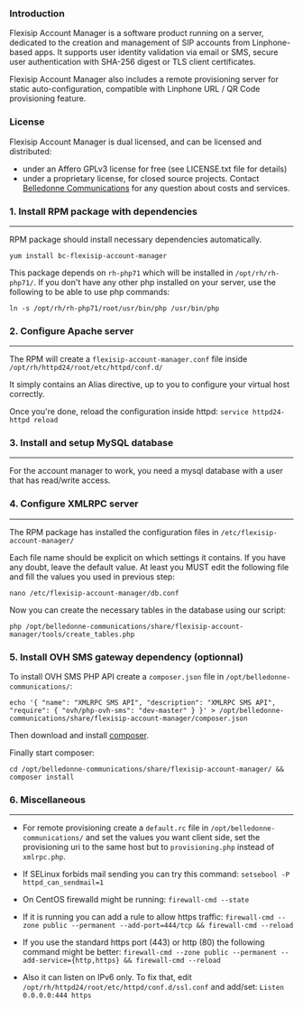 ### Introduction

Flexisip Account Manager is a software product running on a server, dedicated to the creation and management of SIP accounts from Linphone-based apps.
It supports user identity validation via email or SMS, secure user authentication with SHA-256 digest or TLS client certificates.

Flexisip Account Manager also includes a remote provisioning server for static auto-configuration, compatible with Linphone URL / QR Code provisioning feature.

### License

Flexisip Account Manager is dual licensed, and can be licensed and distributed:
* under an Affero GPLv3 license for free (see LICENSE.txt file for details)
* under a proprietary license, for closed source projects. Contact [Belledonne Communications](https://www.linphone.org/contact) for any question about costs and services.

### 1. Install RPM package with dependencies
--------------------------------------------

RPM package should install necessary dependencies automatically.

`yum install bc-flexisip-account-manager`

This package depends on `rh-php71` which will be installed in `/opt/rh/rh-php71/`.
If you don't have any other php installed on your server, use the following to be able to use php commands:

`ln -s /opt/rh/rh-php71/root/usr/bin/php /usr/bin/php`

### 2. Configure Apache server
------------------------------

The RPM will create a `flexisip-account-manager.conf` file inside `/opt/rh/httpd24/root/etc/httpd/conf.d/`

It simply contains an Alias directive, up to you to configure your virtual host correctly.

Once you're done, reload the configuration inside httpd: `service httpd24-httpd reload`

### 3. Install and setup MySQL database
---------------------------------------

For the account manager to work, you need a mysql database with a user that has read/write access.

### 4. Configure XMLRPC server
------------------------------

The RPM package has installed the configuration files in `/etc/flexisip-account-manager/`

Each file name should be explicit on which settings it contains. If you have any doubt, leave the default value.
At least you MUST edit the following file and fill the values you used in previous step:

`nano /etc/flexisip-account-manager/db.conf`

Now you can create the necessary tables in the database using our script:

`php /opt/belledonne-communications/share/flexisip-account-manager/tools/create_tables.php`

### 5. Install OVH SMS gateway dependency (optionnal)

To install OVH SMS PHP API create a `composer.json` file in `/opt/belledonne-communications/`:

`echo '{ "name": "XMLRPC SMS API", "description": "XMLRPC SMS API", "require": { "ovh/php-ovh-sms": "dev-master" } }' > /opt/belledonne-communications/share/flexisip-account-manager/composer.json`

Then download and install [composer](https://getcomposer.org/download/).

Finally start composer:

`cd /opt/belledonne-communications/share/flexisip-account-manager/ && composer install`

### 6. Miscellaneous
--------------------

- For remote provisioning create a `default.rc` file in `/opt/belledonne-communications/` and set the values you want
client side, set the provisioning uri to the same host but to `provisioning.php` instead of `xmlrpc.php`.

- If SELinux forbids mail sending you can try this command:
`setsebool -P httpd_can_sendmail=1`

- On CentOS firewalld might be running:
`firewall-cmd --state`

- If it is running you can add a rule to allow https traffic:
`firewall-cmd --zone public --permanent --add-port=444/tcp && firewall-cmd --reload`

- If you use the standard https port (443) or http (80) the following command might be better:
`firewall-cmd --zone public --permanent --add-service={http,https} && firewall-cmd --reload`

- Also it can listen on IPv6 only.
To fix that, edit `/opt/rh/httpd24/root/etc/httpd/conf.d/ssl.conf` and add/set: `Listen 0.0.0.0:444 https`

